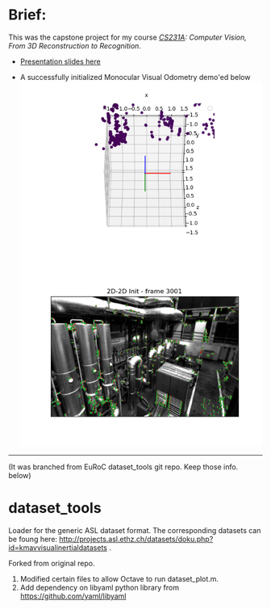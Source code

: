 # Brief: 
This was the capstone project for my course
_[CS231A](http://web.stanford.edu/class/cs231a/): Computer Vision, From 3D Reconstruction to Recognition_. 

* [Presentation slides here](https://docs.google.com/presentation/d/1grKiimDXM6Rfszo6z3Zg5X653VU50nB1VyK5uZEYOJY/edit?usp=sharing)

* A successfully initialized Monocular Visual Odometry demo'ed below
![Trajectory of camera](./trajectory.gif) 
![KLT init MonoVO](./trajectory_cam.gif)





------------------------------
(It was branched from EuRoC dataset_tools git repo. Keep those info. below)
# dataset_tools
Loader for the generic ASL dataset format. The corresponding datasets can be foung here: http://projects.asl.ethz.ch/datasets/doku.php?id=kmavvisualinertialdatasets .

Forked from original repo.
1. Modified certain files to allow Octave to run dataset_plot.m.
2. Add dependency on libyaml python library from https://github.com/yaml/libyaml
